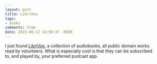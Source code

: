 ```yaml
---
layout: post
title: LibriVox
tags: 
- books 
comments: true
date: 2015-06-12 14:50:37 -0500
---
```


I just found [LibriVox](https://librivox.org), a collection of audiobooks, all public domain works read by volunteers. What is especially cool is that they can be subscribed to, and played by, your preferred podcast app. 
